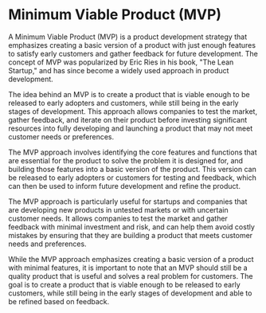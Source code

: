 # Minimum Viable Product (MVP)

A Minimum Viable Product (MVP) is a product development strategy that emphasizes creating a basic version of a product with just enough features to satisfy early customers and gather feedback for future development. The concept of MVP was popularized by Eric Ries in his book, "The Lean Startup," and has since become a widely used approach in product development.

The idea behind an MVP is to create a product that is viable enough to be released to early adopters and customers, while still being in the early stages of development. This approach allows companies to test the market, gather feedback, and iterate on their product before investing significant resources into fully developing and launching a product that may not meet customer needs or preferences.

The MVP approach involves identifying the core features and functions that are essential for the product to solve the problem it is designed for, and building those features into a basic version of the product. This version can be released to early adopters or customers for testing and feedback, which can then be used to inform future development and refine the product.

The MVP approach is particularly useful for startups and companies that are developing new products in untested markets or with uncertain customer needs. It allows companies to test the market and gather feedback with minimal investment and risk, and can help them avoid costly mistakes by ensuring that they are building a product that meets customer needs and preferences.

While the MVP approach emphasizes creating a basic version of a product with minimal features, it is important to note that an MVP should still be a quality product that is useful and solves a real problem for customers. The goal is to create a product that is viable enough to be released to early customers, while still being in the early stages of development and able to be refined based on feedback.